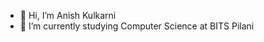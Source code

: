 - 👋 Hi, I’m Anish Kulkarni
- 🌱 I’m currently studying Computer Science at BITS Pilani 


<!---
AnishKulkarni01/AnishKulkarni01 is a ✨ special ✨ repository because its `README.md` (this file) appears on your GitHub profile.
You can click the Preview link to take a look at your changes.
--->
